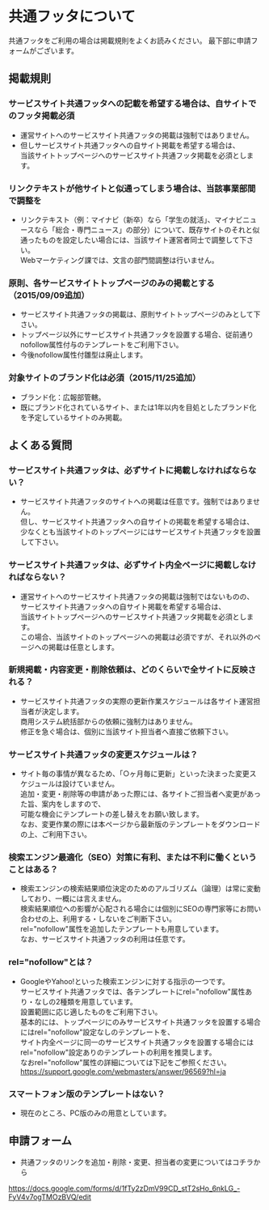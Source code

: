 # 共通フッタについて

共通フッタをご利用の場合は掲載規則をよくお読みください。
最下部に申請フォームがございます。

## 掲載規則

### サービスサイト共通フッタへの記載を希望する場合は、自サイトでのフッタ掲載必須
- 運営サイトへのサービスサイト共通フッタの掲載は強制ではありません。
- 但しサービスサイト共通フッタへの自サイト掲載を希望する場合は、  
当該サイトトップページへのサービスサイト共通フッタ掲載を必須とします。

### リンクテキストが他サイトと似通ってしまう場合は、当該事業部間で調整を
- リンクテキスト（例：マイナビ（新卒）なら「学生の就活」、マイナビニュースなら「総合・専門ニュース」の部分）について、既存サイトのそれと似通ったものを設定したい場合には、当該サイト運営者同士で調整して下さい。  
Webマーケティング課では、文言の部門間調整は行いません。

### 原則、各サービスサイトトップページのみの掲載とする（2015/09/09追加）
- サービスサイト共通フッタの掲載は、原則サイトトップページのみとして下さい。
- トップページ以外にサービスサイト共通フッタを設置する場合、従前通りnofollow属性付与のテンプレートをご利用下さい。
- 今後nofollow属性付雛型は廃止します。

### 対象サイトのブランド化は必須（2015/11/25追加）
- ブランド化：広報部管轄。
- 既にブランド化されているサイト、または1年以内を目処としたブランド化を予定しているサイトのみ掲載。

## よくある質問

### サービスサイト共通フッタは、必ずサイトに掲載しなければならない？
- サービスサイト共通フッタのサイトへの掲載は任意です。強制ではありません。  
但し、サービスサイト共通フッタへの自サイトの掲載を希望する場合は、  
少なくとも当該サイトのトップページにはサービスサイト共通フッタを設置して下さい。

### サービスサイト共通フッタは、必ずサイト内全ページに掲載しなければならない？
- 運営サイトへのサービスサイト共通フッタの掲載は強制ではないものの、  
サービスサイト共通フッタへの自サイト掲載を希望する場合は、  
当該サイトトップページへのサービスサイト共通フッタ掲載を必須とします。  
この場合、当該サイトのトップページへの掲載は必須ですが、それ以外のページへの掲載は任意とします。

### 新規掲載・内容変更・削除依頼は、どのくらいで全サイトに反映される？
- サービスサイト共通フッタの実際の更新作業スケジュールは各サイト運営担当者が決定します。  
商用システム統括部からの依頼に強制力はありません。  
修正を急ぐ場合は、個別に当該サイト担当者へ直接ご依頼下さい。

### サービスサイト共通フッタの変更スケジュールは？
- サイト毎の事情が異なるため、「○ヶ月毎に更新」といった決まった変更スケジュールは設けていません。  
追加・変更・削除等の申請があった際には、各サイトご担当者へ変更があった旨、案内をしますので、  
可能な機会にテンプレートの差し替えをお願い致します。  
なお、変更作業の際には本ページから最新版のテンプレートをダウンロードの上、ご利用下さい。

### 検索エンジン最適化（SEO）対策に有利、または不利に働くということはある？
- 検索エンジンの検索結果順位決定のためのアルゴリズム（論理）は常に変動しており、一概には言えません。  
検索結果順位への影響が心配される場合には個別にSEOの専門家等にお問い合わせの上、利用する・しないをご判断下さい。  
rel="nofollow"属性を追加したテンプレートも用意しています。  
なお、サービスサイト共通フッタの利用は任意です。

### rel="nofollow"とは？
- GoogleやYahoo!といった検索エンジンに対する指示の一つです。  
サービスサイト共通フッタでは、各テンプレートにrel="nofollow"属性あり・なしの2種類を用意しています。  
設置範囲に応じ適したものをご利用下さい。  
基本的には、トップページにのみサービスサイト共通フッタを設置する場合にはrel="nofollow"設定なしのテンプレートを、  
サイト内全ページに同一のサービスサイト共通フッタを設置する場合にはrel="nofollow"設定ありのテンプレートの利用を推奨します。  
なおrel="nofollow"属性の詳細については下記をご参照ください。  
https://support.google.com/webmasters/answer/96569?hl=ja

### スマートフォン版のテンプレートはない？
- 現在のところ、PC版のみの用意としています。

## 申請フォーム
- 共通フッタのリンクを追加・削除・変更、担当者の変更についてはコチラから  

https://docs.google.com/forms/d/1fTy2zDmV99CD_stT2sHo_6nkLG_-FyV4v7ogTMOzBVQ/edit


